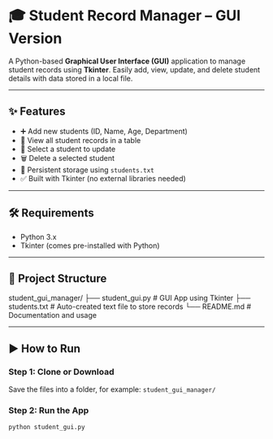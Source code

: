 # 🎓 Student Record Manager – GUI Version

A Python-based **Graphical User Interface (GUI)** application to manage student records using **Tkinter**. Easily add, view, update, and delete student details with data stored in a local file.

---

## ✨ Features

- ➕ Add new students (ID, Name, Age, Department)
- 👀 View all student records in a table
- 🔁 Select a student to update
- 🗑️ Delete a selected student
- 💾 Persistent storage using `students.txt`
- ✅ Built with Tkinter (no external libraries needed)

---

## 🛠 Requirements

- Python 3.x
- Tkinter (comes pre-installed with Python)

---

## 📂 Project Structure

student_gui_manager/
├── student_gui.py # GUI App using Tkinter
├── students.txt # Auto-created text file to store records
└── README.md # Documentation and usage

---

## ▶️ How to Run

### Step 1: Clone or Download

Save the files into a folder, for example: `student_gui_manager/`

### Step 2: Run the App

```bash
python student_gui.py
